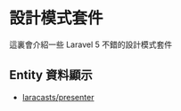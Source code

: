 # 設計模式套件

這裏會介紹一些 Laravel 5 不錯的設計模式套件

## Entity 資料顯示
* [laracasts/presenter](https://github.com/laracasts/Presenter)
